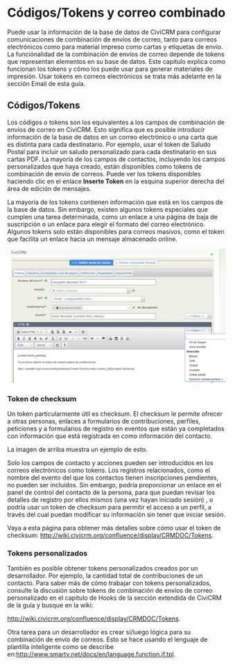 Códigos/Tokens y correo combinado
=================================

Puede usar la información de la base de datos de CiviCRM para configurar
comunicaciones de combinación de envíos de correo, tanto para correos
electrónicos como para material impreso como cartas y etiquetas de envío. La
funciónalidad de la combinación de envíos de correo depende de tokens que
representan elementos en su base de datos. Este capítulo explica como funcionan
los tokens y cómo los puede usar para generar materiales de impresión. Usar
tokens en correos electrónicos se trata más adelante en la sección Email de esta
guía.

Códigos/Tokens
---------------------------------------------------------------------------------------------------------

Los códigos o tokens son los equivalentes a los campos de combinación de envíos
de correo en CiviCRM. Esto significa que es posible introducir información de la
base de datos en un correo electrónico o una carta que es distinta para cada
destinatario. Por ejemplo, usar el token de Saludo Postal para incluir un saludo
personalizado para cada destinatario en sus cartas PDF. La mayoría de los campos
de contactos, incluyendo los campos personalizados que haya creado, están
disponibles como tokens de combinación de envío de correos. Puede ver los tokens
disponibles haciendo clic en el enlace **Inserte Token** en la esquina superior
derecha del área de edición de mensajes.

La mayoría de los tokens contienen información que está en los campos de la base
de datos. Sin embargo, existen algunos tokens especiales que cumplen una tarea
determinada, como un enlace a una página de baja de suscripción o un enlace para
elegir el formato del correo electrónico. Algunos tokens solo están disponibles
para correos masivos, como el token que facilita un enlace hacia un mensaje
almacenado online.

![image](../img/Tokens-4.5.png)

### Token de checksum

Un token particularmente útil es checksum. El checksum le permite ofrecer a
otras personas, enlaces a formularios de contribuciones, perfiles, peticiones y
a formularios de registro en eventos que están ya completados con información
que está registrada en como información del contacto.

La imagen de arriba muestra un ejemplo de esto.

Solo los campos de contacto y acciones pueden ser introducidos en los correos
electrónicos como tokens. Los registros relacionados, como el nombre del evento
del que los contactos tienen inscripciones pendientes, no pueden ser incluídos.
Sin embargo, podría proporcionar un enlace en el panel de control del contacto
de la persona, para que puedan revisar los detalles de registro por ellos mismos
(una vez hayan iniciado sesión) , o podría usar un token de checksum para
permitir el acceso a un perfil, a través del cual puedan modificar su
información sin tener que iniciar sesión.

Vaya a esta página para obtener más detalles sobre cómo usar el token de
checksum: <http://wiki.civicrm.org/confluence/display/CRMDOC/Tokens>.

### Tokens personalizados

También es posible obtener tokens personalizados creados por un desarrollador.
Por ejemplo, la cantidad total de contribuciones de un contacto. Para saber más
de cómo trabajar con tokens personalizados, consulte la discusión sobre tokens
de combinación de envíos de correo personalizado en el capítulo de Hooks de la
sección extendida de CiviCRM de la guía y busque en la wiki:

<http://wiki.civicrm.org/confluence/display/CRMDOC/Tokens>.

Otra tarea para un desarrollador es crear si/luego lógica para su combinación de
envío de correos. Esto se hace usando el lenguaje de plantilla inteligente como
se describe en:<http://www.smarty.net/docs/en/language.function.if.tpl>.
